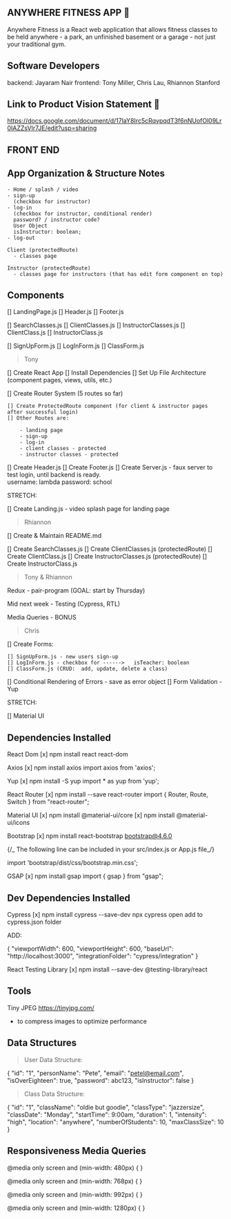 ## ANYWHERE FITNESS APP 📱

Anywhere Fitness is a React web application that allows fitness classes to be held anywhere - a park, an unfinished basement or a garage - not just your traditional gym.

## Software Developers

backend: Jayaram Nair
frontend: Tony Miller, Chris Lau, Rhiannon Stanford

## Link to Product Vision Statement 📝

https://docs.google.com/document/d/17laY8Irc5cRqvpqdT3f6nNUofOl09Lr0IAZZsVlr7JE/edit?usp=sharing

## FRONT END

## App Organization & Structure Notes

    - Home / splash / video
    - sign-up
      (checkbox for instructor)
    - log-in
      (checkbox for instructor, conditional render)
      password? / instructor code?
      User Object
      isInstructor: boolean;
    - log-out

    Client (protectedRoute)
      - classes page

    Instructor (protectedRoute)
      - classes page for instructors (that has edit form component on top)

## Components

[] LandingPage.js
[] Header.js
[] Footer.js

[] SearchClasses.js
[] ClientClasses.js
[] InstructorClasses.js
[] ClientClass.js
[] InstructorClass.js

[] SignUpForm.js
[] LogInForm.js
[] ClassForm.js

> Tony

[] Create React App
[] Install Dependencies
[] Set Up File Architecture (component pages, views, utils, etc.)

[] Create Router System (5 routes so far)

    [] Create ProtectedRoute component (for client & instructor pages after successful login)
    [] Other Routes are:

        - landing page
        - sign-up
        - log-in
        - client classes - protected
        - instructor classes - protected

[] Create Header.js
[] Create Footer.js
[] Create Server.js - faux server to test login, until backend is ready.  
      username: lambda
      password: school

STRETCH:

[] Create Landing.js - video splash page for landing page

> Rhiannon

[] Create & Maintain README.md

[] Create SearchClasses.js
[] Create ClientClasses.js (protectedRoute)
[] Create ClientClass.js
[] Create InstructorClasses.js (protectedRoute)
[] Create InstructorClass.js

> Tony & Rhiannon

Redux - pair-program (GOAL: start by Thursday)

Mid next week - Testing (Cypress, RTL)

Media Queries - BONUS

> Chris

[] Create Forms:

    [] SignUpForm.js - new users sign-up
    [] LogInForm.js - checkbox for ------>   isTeacher: boolean
    [] ClassForm.js (CRUD:  add, update, delete a class)

[] Conditional Rendering of Errors - save as error object
[] Form Validation - Yup

STRETCH:

[] Material UI

## Dependencies Installed

React Dom
[x] npm install react react-dom

Axios
[x] npm install axios
import axios from 'axios';

Yup
[x] npm install -S yup
import \* as yup from 'yup';

React Router
[x] npm install --save react-router
import { Router, Route, Switch } from "react-router";

Material UI
[x] npm install @material-ui/core
[x] npm install @material-ui/icons

Bootstrap
[x] npm install react-bootstrap bootstrap@4.6.0

{/_ The following line can be included in your src/index.js or App.js file_/}

import 'bootstrap/dist/css/bootstrap.min.css';

GSAP
[x] npm install gsap
import { gsap } from "gsap";

## Dev Dependencies Installed

Cypress
[x] npm install cypress --save-dev
npx cypress open
add to cypress.json folder

ADD:

{
"viewportWidth": 600,
"viewportHeight": 600,
"baseUrl": "http://localhost:3000",
"integrationFolder": "cypress/integration"
}

React Testing Library
[x] npm install --save-dev @testing-library/react

## Tools

Tiny JPEG https://tinyjpg.com/
- to compress images to optimize performance

## Data Structures

> User Data Structure:

  { "id": "1", "personName": "Pete", "email": "petel@email.com", "isOverEighteen": true, "password": abc123, "isInstructor": false }

> Class Data Structure:

  { "id": "1", "className": "oldie but goodie", "classType": "jazzersize", "classDate": "Monday", "startTime": 9:00am, "duration": 1, "intensity": "high", "location": "anywhere", "numberOfStudents": 10, "maxClassSize": 10 }


## Responsiveness Media Queries

<!-- mobile -->
@media only screen and (min-width: 480px) {
}

<!-- tablet -->
@media only screen and (min-width: 768px) {
}

<!-- desktop -->
@media only screen and (min-width: 992px) {
}

<!-- wide-screen -->
@media only screen and (min-width: 1280px) {
}
